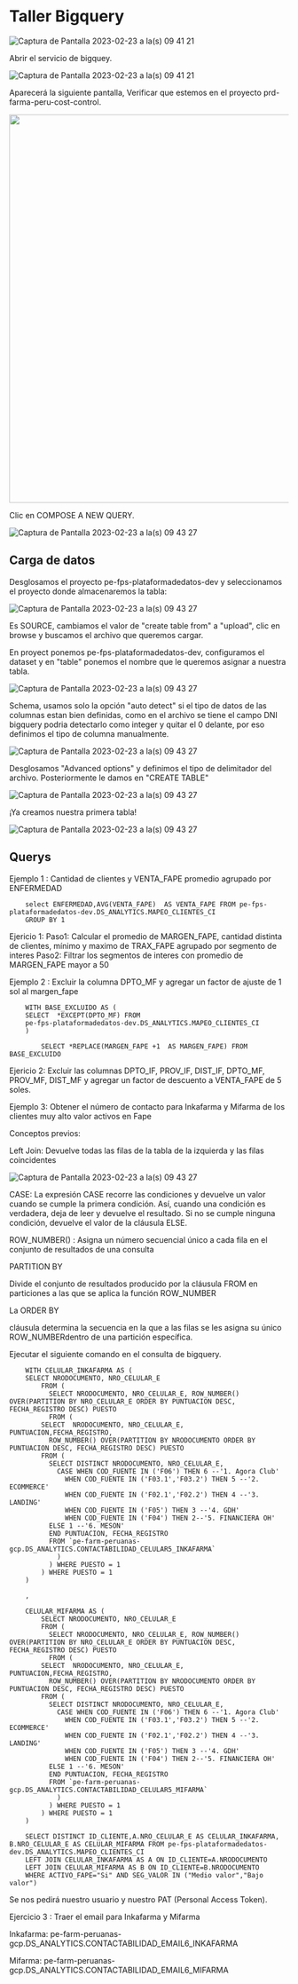 # Taller Bigquery

![Captura de Pantalla 2023-02-23 a la(s) 09 41 21](images/0.png)

Abrir el servicio de bigquey.

![Captura de Pantalla 2023-02-23 a la(s) 09 41 21](images/1.png)

Aparecerá la siguiente pantalla, Verificar que estemos en el proyecto prd-farma-peru-cost-control.

<img width="700" src="images/2.png">

Clic en COMPOSE A NEW QUERY.

![Captura de Pantalla 2023-02-23 a la(s) 09 43 27](images/3.png)

## Carga de datos

Desglosamos el proyecto pe-fps-plataformadedatos-dev y seleccionamos el proyecto donde almacenaremos la tabla:

![Captura de Pantalla 2023-02-23 a la(s) 09 43 27](images/4.png)

Es SOURCE, cambiamos el valor de "create table from" a "upload", clic en browse y buscamos el archivo que queremos cargar.

En proyect ponemos pe-fps-plataformadedatos-dev, configuramos el dataset y en "table" ponemos el nombre que le queremos asignar a nuestra tabla.

![Captura de Pantalla 2023-02-23 a la(s) 09 43 27](images/5.PNG)

Schema, usamos solo la opción "auto detect" si el tipo de datos de las columnas estan bien definidas, como en el archivo se tiene el campo DNI bigquery podria detectarlo como integer y quitar el 0 delante, por eso definimos el tipo de columna manualmente.

![Captura de Pantalla 2023-02-23 a la(s) 09 43 27](images/6.PNG)

Desglosamos "Advanced options" y definimos el tipo de delimitador del archivo. Posteriormente le damos en "CREATE TABLE"

![Captura de Pantalla 2023-02-23 a la(s) 09 43 27](images/7.PNG)

¡Ya creamos nuestra primera tabla!

![Captura de Pantalla 2023-02-23 a la(s) 09 43 27](images/8.PNG)

## Querys

Ejemplo 1 : Cantidad de clientes y VENTA_FAPE promedio agrupado por ENFERMEDAD

		select ENFERMEDAD,AVG(VENTA_FAPE)  AS VENTA_FAPE FROM pe-fps-plataformadedatos-dev.DS_ANALYTICS.MAPEO_CLIENTES_CI
		GROUP BY 1

Ejericio 1:
	Paso1: Calcular el promedio de MARGEN_FAPE, cantidad distinta de clientes, mínimo y maximo de TRAX_FAPE agrupado por segmento de interes
	Paso2: Filtrar los segmentos de interes con promedio de MARGEN_FAPE mayor a 50
	
Ejemplo 2 : Excluir  la columna DPTO_MF y agregar un factor de ajuste de 1 sol al margen_fape

		WITH BASE_EXCLUIDO AS (
		SELECT  *EXCEPT(DPTO_MF) FROM 
		pe-fps-plataformadedatos-dev.DS_ANALYTICS.MAPEO_CLIENTES_CI
		)

	        SELECT *REPLACE(MARGEN_FAPE +1  AS MARGEN_FAPE) FROM BASE_EXCLUIDO

Ejericio 2: Excluir las columnas DPTO_IF, PROV_IF, DIST_IF, DPTO_MF, PROV_MF, DIST_MF y agregar un factor de descuento a VENTA_FAPE de 5 soles.


Ejemplo 3: Obtener el número de contacto para Inkafarma y Mifarma de los clientes muy alto valor activos en Fape

Conceptos previos:

Left Join: Devuelve todas las filas de la tabla de la izquierda y las filas coincidentes

![Captura de Pantalla 2023-02-23 a la(s) 09 43 27](images/9.png)

CASE: La expresión CASE recorre las condiciones y devuelve un valor cuando se cumple la primera condición. Así, cuando una condición es verdadera, deja de leer y devuelve el resultado. Si no se cumple ninguna condición, devuelve el valor de la cláusula ELSE.

ROW_NUMBER() : Asigna un número secuencial único a cada fila en el conjunto de resultados de una consulta

PARTITION BY

Divide el conjunto de resultados producido por la cláusula FROM en particiones a las que se aplica la función ROW_NUMBER

La ORDER BY

cláusula determina la secuencia en la que a las filas se les asigna su único ROW_NUMBERdentro de una partición específica.
 
Ejecutar el siguiente comando en el consulta de bigquery.

	
		WITH CELULAR_INKAFARMA AS (
		SELECT NRODOCUMENTO, NRO_CELULAR_E
		    FROM (
		      SELECT NRODOCUMENTO, NRO_CELULAR_E, ROW_NUMBER() OVER(PARTITION BY NRO_CELULAR_E ORDER BY PUNTUACION DESC, FECHA_REGISTRO DESC) PUESTO
		      FROM (
			SELECT  NRODOCUMENTO, NRO_CELULAR_E, PUNTUACION,FECHA_REGISTRO,
			  ROW_NUMBER() OVER(PARTITION BY NRODOCUMENTO ORDER BY PUNTUACION DESC, FECHA_REGISTRO DESC) PUESTO
			FROM (
			  SELECT DISTINCT NRODOCUMENTO, NRO_CELULAR_E,
			    CASE WHEN COD_FUENTE IN ('F06') THEN 6 --'1. Agora Club'
			      WHEN COD_FUENTE IN ('F03.1','F03.2') THEN 5 --'2. ECOMMERCE'
			      WHEN COD_FUENTE IN ('F02.1','F02.2') THEN 4 --'3. LANDING'
			      WHEN COD_FUENTE IN ('F05') THEN 3 --'4. GDH'
			      WHEN COD_FUENTE IN ('F04') THEN 2--'5. FINANCIERA OH'
			  ELSE 1 --'6. MESON'
			  END PUNTUACION, FECHA_REGISTRO
			  FROM `pe-farm-peruanas-gcp.DS_ANALYTICS.CONTACTABILIDAD_CELULAR5_INKAFARMA`
				)
			  ) WHERE PUESTO = 1
		    ) WHERE PUESTO = 1
		)

		,

		CELULAR_MIFARMA AS (
		    SELECT NRODOCUMENTO, NRO_CELULAR_E
		    FROM (
		      SELECT NRODOCUMENTO, NRO_CELULAR_E, ROW_NUMBER() OVER(PARTITION BY NRO_CELULAR_E ORDER BY PUNTUACION DESC, FECHA_REGISTRO DESC) PUESTO
		      FROM (
			SELECT  NRODOCUMENTO, NRO_CELULAR_E, PUNTUACION,FECHA_REGISTRO,
			  ROW_NUMBER() OVER(PARTITION BY NRODOCUMENTO ORDER BY PUNTUACION DESC, FECHA_REGISTRO DESC) PUESTO
			FROM (
			  SELECT DISTINCT NRODOCUMENTO, NRO_CELULAR_E,
			    CASE WHEN COD_FUENTE IN ('F06') THEN 6 --'1. Agora Club'
			      WHEN COD_FUENTE IN ('F03.1','F03.2') THEN 5 --'2. ECOMMERCE'
			      WHEN COD_FUENTE IN ('F02.1','F02.2') THEN 4 --'3. LANDING'
			      WHEN COD_FUENTE IN ('F05') THEN 3 --'4. GDH'
			      WHEN COD_FUENTE IN ('F04') THEN 2--'5. FINANCIERA OH'
			  ELSE 1 --'6. MESON'
			  END PUNTUACION, FECHA_REGISTRO
			  FROM `pe-farm-peruanas-gcp.DS_ANALYTICS.CONTACTABILIDAD_CELULAR5_MIFARMA`
				)
			  ) WHERE PUESTO = 1
		    ) WHERE PUESTO = 1
		)

		SELECT DISTINCT ID_CLIENTE,A.NRO_CELULAR_E AS CELULAR_INKAFARMA, B.NRO_CELULAR_E AS CELULAR_MIFARMA FROM pe-fps-plataformadedatos-dev.DS_ANALYTICS.MAPEO_CLIENTES_CI
		LEFT JOIN CELULAR_INKAFARMA AS A ON ID_CLIENTE=A.NRODOCUMENTO
		LEFT JOIN CELULAR_MIFARMA AS B ON ID_CLIENTE=B.NRODOCUMENTO
		WHERE ACTIVO_FAPE="Si" AND SEG_VALOR IN ("Medio valor","Bajo valor")
	
Se nos pedirá nuestro usuario y nuestro PAT (Personal Access Token).

Ejercicio 3 : Traer el email para Inkafarma y Mifarma

Inkafarma: pe-farm-peruanas-gcp.DS_ANALYTICS.CONTACTABILIDAD_EMAIL6_INKAFARMA

Mifarma: pe-farm-peruanas-gcp.DS_ANALYTICS.CONTACTABILIDAD_EMAIL6_MIFARMA

